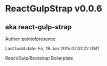# ReactGulpStrap v0.0.6
## aka react-gulp-strap

Author: pointofpresence

Last build date: Fri, 19 Jun 2015 07:01:22 GMT

React/Gulp/Bootstrap Boilerplate